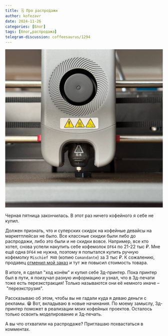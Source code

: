 ```yaml
---
title: 🗒 Про распродажи
author: kofezavr
date: 2024-11-26
categories: [Блог]
tags: [блог,распродажа]
telegram-discussion: coffeesaurus/1294
--- 
```

![Про распродажи](/assets/img/posts/24/11/3dprinter.jpg)

Черная пятница закончилась. В этот раз ничего кофейного я себе не купил. 

Должен признать, что и суперских скидок на кофейные девайсы на маркетплейсах не было. Все классные скидки были либо до распродажи, либо это были и не скидки вовсе. Например, все кто хотел, снова успели накупить себе кофемолок `DF64` по 21-22 тыс ₽. Мне ещё одна `DF64` не нужна, поэтому я попытался купить ручную кофемолку `Mischief M40` (копию `Comandante`) за 3 тыс ₽. К сожалению, продавец [отменил мой заказ](https://t.me/kofezavr/1131296) и тут же повысил стоимость товара.

В итоге, я сделал "ход конём" и купил себе 3д-принтер. Пока принтер был в пути, я поизучал разную информацию и узнал, что в 3д-печати тоже есть переэкстракция! Только называются они её немного иначе – "переэкструзия". 

Рассказываю об этом, чтобы вы не гадали куда я деваю деньги с рекламы. 😁 Вот, вкладываю в новые начинания. По моему замыслу, 3д-принтер поможет в реализации моих кофейных проектов. Осталось только освоить моделирование и 3д-печать.

А вы что отхватили на распродаже? Приглашаю похвастаться в комментах.